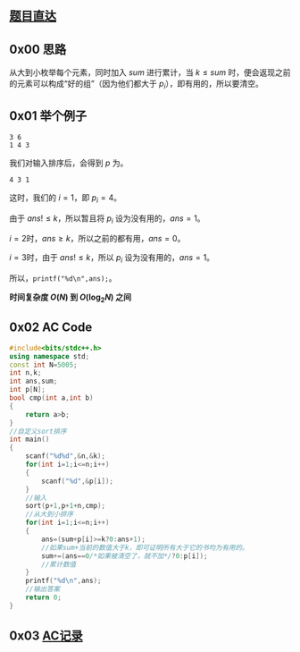 ## [题目直达](https://www.luogu.com.cn/problem/AT_arc070_b)

## 0x00 思路

从大到小枚举每个元素，同时加入 $sum$ 进行累计，当 $k \le sum$ 时，便会返现之前的元素可以构成“好的组”（因为他们都大于 $p_i$），即有用的，所以要清空。

## 0x01 举个例子

```
3 6
1 4 3
```

我们对输入排序后，会得到 $p$ 为。

```
4 3 1
```

这时，我们的 $i = 1$，即 $p_i = 4$。

由于 $ans ! \le k$，所以暂且将 $p_i$ 设为没有用的，$ans = 1$。

$i = 2$时，$ans \ge k$，所以之前的都有用，$ans = 0$。

$i = 3$时，由于 $ans ! \le k$，所以 $p_i$ 设为没有用的，$ans = 1$。

所以，`printf("%d\n",ans);`。

**时间复杂度 $O(N)$ 到 $O(\log_2N)$ 之间**

## 0x02 AC Code

```cpp
#include<bits/stdc++.h>
using namespace std;
const int N=5005;
int n,k;
int ans,sum;
int p[N];
bool cmp(int a,int b)
{
    return a>b;
}
//自定义sort排序
int main()
{
    scanf("%d%d",&n,&k);
    for(int i=1;i<=n;i++)
    {
        scanf("%d",&p[i]);
    }
    //输入
    sort(p+1,p+1+n,cmp);
    //从大到小排序
    for(int i=1;i<=n;i++)
    {
        ans=(sum+p[i]>=k?0:ans+1);
        //如果sum+当前的数值大于k，即可证明所有大于它的书均为有用的。
        sum+=(ans==0/*如果被清空了，就不加*/?0:p[i]);
        //累计数值
    }
    printf("%d\n",ans);
    //输出答案
    return 0;
}
```

## 0x03 [AC记录](https://atcoder.jp/contests/abc056/submissions/40923523)